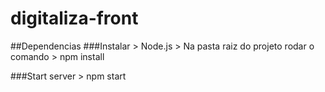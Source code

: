 # digitaliza-front

##Dependencias
###Instalar
    > Node.js
    > Na pasta raiz do projeto rodar o comando
        > npm install
        
###Start server
    > npm start